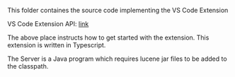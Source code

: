 This folder containes the source code implementing the VS Code Extension

VS Code Extension API: [link](https://code.visualstudio.com/api/get-started/your-first-extension)

The above place instructs how to get started with the extension. This extension is written in Typescript.

The Server is a Java program which requires lucene jar files to be added to the classpath.
